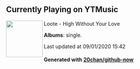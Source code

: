 ## Currently Playing on YTMusic

[<img align="left" width="100" src="https://lh3.googleusercontent.com/PgcTSUr1l9BDN59qj2J3WqglVR3VcNMtznv1EzAMbvlCcie_-MPDI3b0ViS6RC2fd9B7Z-S41g5--Ds6">](https://music.youtube.com/channel/UCjMuOvqIb-J-EkhZZDXcE3w)

Loote - High Without Your Love

**Albums**: single.

Last updated at 09/01/2020 15:42

#### Generated with [20chan/github-now](https://github.com/20chan/github-now)


<!--
**20chan/20chan** is a ✨ _special_ ✨ repository because its `README.md` (this file) appears on your GitHub profile.

Here are some ideas to get you started:

- 🔭 I’m currently working on ...
- 🌱 I’m currently learning ...
- 👯 I’m looking to collaborate on ...
- 🤔 I’m looking for help with ...
- 💬 Ask me about ...
- 📫 How to reach me: ...
- 😄 Pronouns: ...
- ⚡ Fun fact: ...
-->
